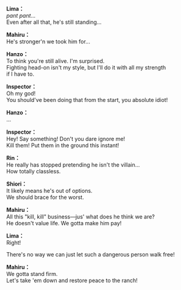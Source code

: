 # 

  
**Lima：**  
*pant* *pant*...  
Even after all that, he's still standing...  
  
**Mahiru：**  
He's stronger'n we took him for...  
  
**Hanzo：**  
To think you're still alive. I'm surprised.  
Fighting head-on isn't my style, but I'll do it with all my strength  
if I have to.  
  
**Inspector：**  
Oh my god!  
You should've been doing that from the start, you absolute idiot!  
  
**Hanzo：**  
...  
  
**Inspector：**  
Hey! Say something! Don't you dare ignore me!  
Kill them! Put them in the ground this instant!  
  
**Rin：**  
He really has stopped pretending he isn't the villain...  
How totally classless.  
  
**Shiori：**  
It likely means he's out of options.  
We should brace for the worst.  
  
**Mahiru：**  
All this \"kill, kill\" business—jus' what does he think we are?  
He doesn't value life. We gotta make him pay!  
  
**Lima：**  
Right!  
  
There's no way we can just let such a dangerous person walk free!  
  
**Mahiru：**  
We gotta stand firm.  
Let's take 'em down and restore peace to the ranch!  
